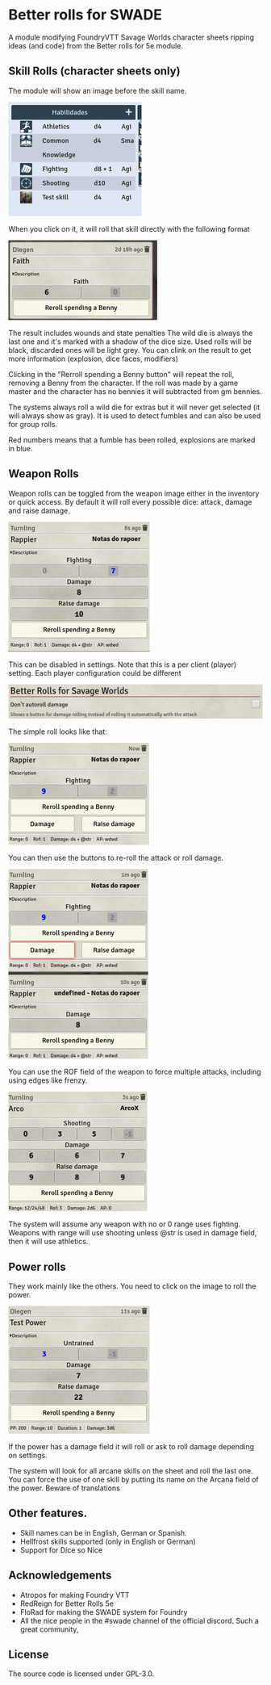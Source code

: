 # Better rolls for SWADE
A module modifying FoundryVTT Savage Worlds character sheets ripping ideas (and code) from the Better rolls for 5e module.

## Skill Rolls (character sheets only)

The module will show an image before the skill name. 

![Skills](docs/doc_skills.png)

When you click on it, it will roll that skill directly with the following format

![Skill roll](docs/skill_roll.png)

The result includes wounds and state penalties
The wild die is always the last one and it's marked with a shadow of the dice size. Used rolls will be black, discarded ones will be light grey.
You can clink on the result to get more information (explosion, dice faces, modifiers)

Clicking in the "Rerroll spending a Benny button" will repeat the roll, removing a Benny from the character. If the roll was made by a game master and the character has no bennies it will subtracted from gm bennies.

The systems always roll a wild die for extras but it will never get selected (it will always show as gray). It is used to detect fumbles and can also be used for group rolls.

Red numbers means that a fumble has been rolled, explosions are marked in blue.

## Weapon Rolls

Weapon rolls can be toggled from the weapon image either in the inventory or quick access.
By default it will roll every possible dice: attack, damage and raise damage.

![Weapon roll](docs/weapon_roll.png)

This can be disabled in settings. Note that this is a per client (player) setting. Each player configuration could be different

![Settings](/docs/settings.png)

The simple roll looks like that:

![Simple weapon roll](docs/simple_weapon_roll.png)

You can then use the buttons to re-roll the attack or roll damage.

![Weapon damage roll](docs/weapon_damage_roll.png)

You can use the ROF field of the weapon to force multiple attacks, including using edges like frenzy.

![Weapon ROF 3 roll](docs/weapon_rof_3_roll.png)

The system will assume any weapon with no or 0 range uses fighting.
Weapons with range will use shooting unless @str is used in damage field, then it will use athletics.

## Power rolls

They work mainly like the others. You need to click on the image to roll the power.

![Power roll](docs/power_roll.png)

If the power has a damage field it will roll or ask to roll damage depending on settings.

The system will look for all arcane skills on the sheet and roll the last one. You can force the use of one skill by putting its name on the Arcana field of the power. Beware of translations 

## Other features.
- Skill names can be in English, German or Spanish.
- Hellfrost skills supported (only in English or German)
- Support for Dice so Nice

## Acknowledgements
- Atropos for making Foundry VTT
- RedReign for Better Rolls 5e
- FloRad for making the SWADE system for Foundry
- All the nice people in the #swade channel of the official discord. Such a great community,

## License
The source code is licensed under GPL-3.0.
